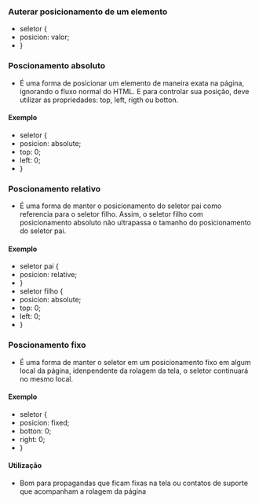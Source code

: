 ### Auterar posicionamento de um elemento
- seletor {
- posicion: valor;
- }

### Poscionamento absoluto
- É uma forma de posicionar um elemento de maneira exata na página, ignorando o fluxo normal do HTML. E para controlar sua posição, deve utilizar as propriedades: top, left, rigth ou botton.

#### Exemplo
- seletor {
- posicion: absolute;
- top: 0;
- left: 0;
- }

### Poscionamento relativo
- É uma forma de manter o posicionamento do seletor pai como referencia para o seletor filho. Assim, o seletor filho com posicionamento absoluto não ultrapassa o tamanho do posicionamento do seletor pai.
#### Exemplo
- seletor pai {
- posicion: relative;
- }
- seletor filho {
- posicion: absolute;
- top: 0;
- left: 0;
- }

### Poscionamento fixo
- É uma forma de manter o seletor em um posicionamento fixo em algum local da página, idenpendente da rolagem da tela, o seletor continuará no mesmo local.
#### Exemplo
- seletor {
- posicion: fixed;
- botton: 0;
- right: 0;
- }
#### Utilização
- Bom para propagandas que ficam fixas na tela ou contatos de suporte que acompanham a rolagem da página